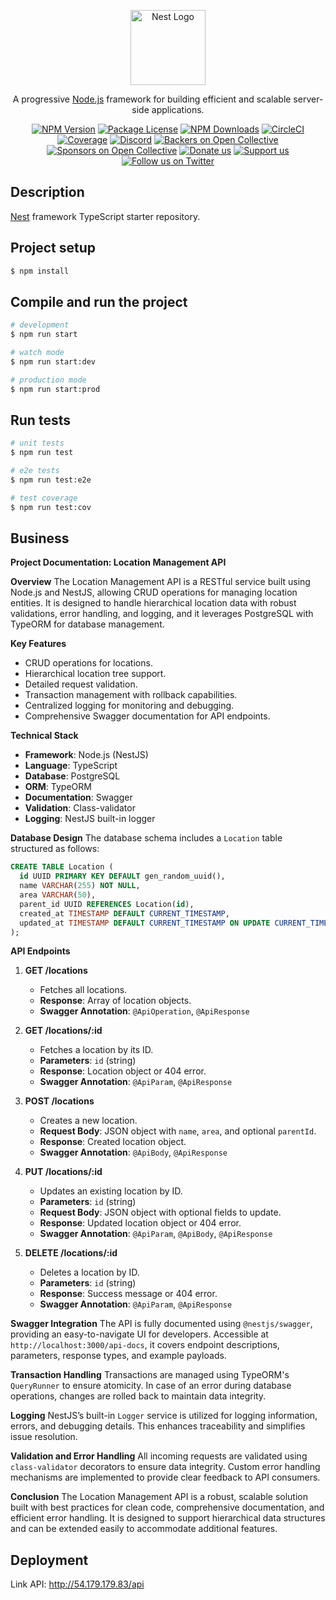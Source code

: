 <p align="center">
  <a href="http://nestjs.com/" target="blank"><img src="https://nestjs.com/img/logo-small.svg" width="120" alt="Nest Logo" /></a>
</p>

[circleci-image]: https://img.shields.io/circleci/build/github/nestjs/nest/master?token=abc123def456
[circleci-url]: https://circleci.com/gh/nestjs/nest

  <p align="center">A progressive <a href="http://nodejs.org" target="_blank">Node.js</a> framework for building efficient and scalable server-side applications.</p>
    <p align="center">
<a href="https://www.npmjs.com/~nestjscore" target="_blank"><img src="https://img.shields.io/npm/v/@nestjs/core.svg" alt="NPM Version" /></a>
<a href="https://www.npmjs.com/~nestjscore" target="_blank"><img src="https://img.shields.io/npm/l/@nestjs/core.svg" alt="Package License" /></a>
<a href="https://www.npmjs.com/~nestjscore" target="_blank"><img src="https://img.shields.io/npm/dm/@nestjs/common.svg" alt="NPM Downloads" /></a>
<a href="https://circleci.com/gh/nestjs/nest" target="_blank"><img src="https://img.shields.io/circleci/build/github/nestjs/nest/master" alt="CircleCI" /></a>
<a href="https://coveralls.io/github/nestjs/nest?branch=master" target="_blank"><img src="https://coveralls.io/repos/github/nestjs/nest/badge.svg?branch=master#9" alt="Coverage" /></a>
<a href="https://discord.gg/G7Qnnhy" target="_blank"><img src="https://img.shields.io/badge/discord-online-brightgreen.svg" alt="Discord"/></a>
<a href="https://opencollective.com/nest#backer" target="_blank"><img src="https://opencollective.com/nest/backers/badge.svg" alt="Backers on Open Collective" /></a>
<a href="https://opencollective.com/nest#sponsor" target="_blank"><img src="https://opencollective.com/nest/sponsors/badge.svg" alt="Sponsors on Open Collective" /></a>
  <a href="https://paypal.me/kamilmysliwiec" target="_blank"><img src="https://img.shields.io/badge/Donate-PayPal-ff3f59.svg" alt="Donate us"/></a>
    <a href="https://opencollective.com/nest#sponsor"  target="_blank"><img src="https://img.shields.io/badge/Support%20us-Open%20Collective-41B883.svg" alt="Support us"></a>
  <a href="https://twitter.com/nestframework" target="_blank"><img src="https://img.shields.io/twitter/follow/nestframework.svg?style=social&label=Follow" alt="Follow us on Twitter"></a>
</p>
  <!--[![Backers on Open Collective](https://opencollective.com/nest/backers/badge.svg)](https://opencollective.com/nest#backer)
  [![Sponsors on Open Collective](https://opencollective.com/nest/sponsors/badge.svg)](https://opencollective.com/nest#sponsor)-->

## Description

[Nest](https://github.com/nestjs/nest) framework TypeScript starter repository.

## Project setup

```bash
$ npm install
```

## Compile and run the project

```bash
# development
$ npm run start

# watch mode
$ npm run start:dev

# production mode
$ npm run start:prod
```

## Run tests

```bash
# unit tests
$ npm run test

# e2e tests
$ npm run test:e2e

# test coverage
$ npm run test:cov
```

## Business
**Project Documentation: Location Management API**

**Overview**
The Location Management API is a RESTful service built using Node.js and NestJS, allowing CRUD operations for managing location entities. It is designed to handle hierarchical location data with robust validations, error handling, and logging, and it leverages PostgreSQL with TypeORM for database management.

**Key Features**
- CRUD operations for locations.
- Hierarchical location tree support.
- Detailed request validation.
- Transaction management with rollback capabilities.
- Centralized logging for monitoring and debugging.
- Comprehensive Swagger documentation for API endpoints.

**Technical Stack**
- **Framework**: Node.js (NestJS)
- **Language**: TypeScript
- **Database**: PostgreSQL
- **ORM**: TypeORM
- **Documentation**: Swagger
- **Validation**: Class-validator
- **Logging**: NestJS built-in logger

**Database Design**
The database schema includes a `Location` table structured as follows:

```sql
CREATE TABLE Location (
  id UUID PRIMARY KEY DEFAULT gen_random_uuid(),
  name VARCHAR(255) NOT NULL,
  area VARCHAR(50),
  parent_id UUID REFERENCES Location(id),
  created_at TIMESTAMP DEFAULT CURRENT_TIMESTAMP,
  updated_at TIMESTAMP DEFAULT CURRENT_TIMESTAMP ON UPDATE CURRENT_TIMESTAMP
);
```
**API Endpoints**
1. **GET /locations**
   - Fetches all locations.
   - **Response**: Array of location objects.
   - **Swagger Annotation**: `@ApiOperation`, `@ApiResponse`

2. **GET /locations/:id**
   - Fetches a location by its ID.
   - **Parameters**: `id` (string)
   - **Response**: Location object or 404 error.
   - **Swagger Annotation**: `@ApiParam`, `@ApiResponse`

3. **POST /locations**
   - Creates a new location.
   - **Request Body**: JSON object with `name`, `area`, and optional `parentId`.
   - **Response**: Created location object.
   - **Swagger Annotation**: `@ApiBody`, `@ApiResponse`

4. **PUT /locations/:id**
   - Updates an existing location by ID.
   - **Parameters**: `id` (string)
   - **Request Body**: JSON object with optional fields to update.
   - **Response**: Updated location object or 404 error.
   - **Swagger Annotation**: `@ApiParam`, `@ApiBody`, `@ApiResponse`

5. **DELETE /locations/:id**
   - Deletes a location by ID.
   - **Parameters**: `id` (string)
   - **Response**: Success message or 404 error.
   - **Swagger Annotation**: `@ApiParam`, `@ApiResponse`

**Swagger Integration**
The API is fully documented using `@nestjs/swagger`, providing an easy-to-navigate UI for developers. Accessible at `http://localhost:3000/api-docs`, it covers endpoint descriptions, parameters, response types, and example payloads.

**Transaction Handling**
Transactions are managed using TypeORM's `QueryRunner` to ensure atomicity. In case of an error during database operations, changes are rolled back to maintain data integrity.

**Logging**
NestJS’s built-in `Logger` service is utilized for logging information, errors, and debugging details. This enhances traceability and simplifies issue resolution.

**Validation and Error Handling**
All incoming requests are validated using `class-validator` decorators to ensure data integrity. Custom error handling mechanisms are implemented to provide clear feedback to API consumers.

**Conclusion**
The Location Management API is a robust, scalable solution built with best practices for clean code, comprehensive documentation, and efficient error handling. It is designed to support hierarchical data structures and can be extended easily to accommodate additional features.

## Deployment
Link API: http://54.179.179.83/api



